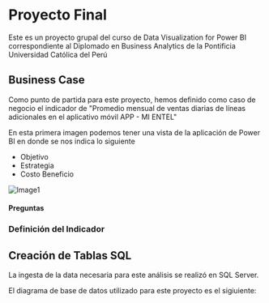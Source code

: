 
# Proyecto Final

Este es un proyecto grupal del curso de Data Visualization for Power BI correspondiente al Diplomado en Business Analytics de la Pontificia Universidad Católica del Perú

## Business Case

Como punto de partida para este proyecto, hemos definido como caso de negocio el indicador de "Promedio mensual de ventas diarias de líneas adicionales en el aplicativo móvil APP - MI ENTEL"

En esta primera imagen podemos tener una vista de la aplicación de Power BI en donde se nos indica lo siguiente

- Objetivo
- Estrategia
- Costo Beneficio

![Image1](images/BusinessCase.jpg)

#### Preguntas 





### Definición del Indicador



### 


## Creación de Tablas SQL

La ingesta de la data necesaria para este análisis se realizó en SQL Server. 

El diagrama de base de datos utilizado para este proyecto es el sigiuiente:
